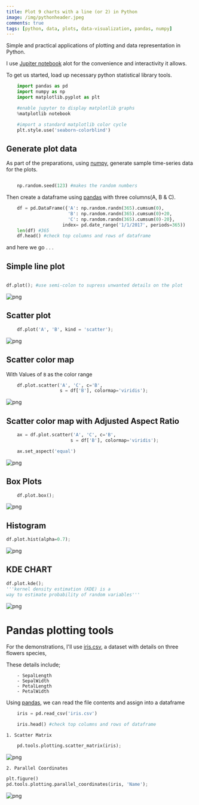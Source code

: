 ```yaml
---
title: Plot 9 charts with a line (or 2) in Python
image: /img/pythonheader.jpeg
comments: true
tags: [python, data, plots, data-visualization, pandas, numpy]
---
```


Simple and practical applications of plotting and data representation in Python.

<!--more-->

I use [Jupiter notebook][1] alot for the convenience and interactivity it allows.

To get us started, load up necessary python statistical library tools.

```python
    import pandas as pd
    import numpy as np
    import matplotlib.pyplot as plt

    #enable jupyter to display matplotlib graphs
    %matplotlib notebook

    #import a standard matplotlib color cycle
    plt.style.use('seaborn-colorblind')
```


## Generate plot data

As part of the preparations, using [numpy][2], generate sample time-series data for the plots.

```python

    np.random.seed(123) #makes the random numbers
```
Then create a dataframe using [pandas][5] with three columns(A, B & C).

<!-- Using [cumsum][3] - it returns the cumulative sums up the specified elements within an axis. -->
```python
    df = pd.DataFrame({'A': np.random.randn(365).cumsum(0),
                       'B': np.random.randn(365).cumsum(0)+20,
                       'C': np.random.randn(365).cumsum(0)-20},
                     index= pd.date_range('1/1/2017', periods=365))
    len(df) #365
    df.head() #check top columns and rows of dataframe
```
and here we go . . .


## Simple line plot


```python

df.plot(); #use semi-colon to supress unwanted details on the plot

```


![png](https://raw.githubusercontent.com/4bic/4bic_website/master/images/output_7_0.png?raw=true)

## Scatter plot


```python
    df.plot('A', 'B', kind = 'scatter');
```


![png](https://raw.githubusercontent.com/4bic/4bic_website/master/images/output_9_0.png?raw=true)

## Scatter color map

With Values of `B` as the color range

```python
    df.plot.scatter('A', 'C', c='B',
                    s = df['B'], colormap='viridis');
```


![png](https://raw.githubusercontent.com/4bic/4bic_website/master/images/output_10_0.png?raw=true)


## Scatter color map with Adjusted Aspect Ratio


```python
    ax = df.plot.scatter('A', 'C', c='B',
                        s = df['B'], colormap='viridis');

    ax.set_aspect('equal')
```


![png](https://raw.githubusercontent.com/4bic/4bic_website/master/images/output_12_0.png?raw=true)


## Box Plots

```python
    df.plot.box();
```


![png](https://raw.githubusercontent.com/4bic/4bic_website/master/images/output_13_0.png?raw=true)


## Histogram

```python
df.plot.hist(alpha=0.7);
```


![png](https://raw.githubusercontent.com/4bic/4bic_website/master/images/output_14_0.png?raw=true)


## KDE CHART
```python
df.plot.kde();
'''kernel density estimation (KDE) is a
way to estimate probability of random variables'''
```
![png](https://raw.githubusercontent.com/4bic/4bic_website/master/images/output_15_1.png?raw=true)


Pandas plotting tools
======

For the demonstrations, I'll use [iris.csv][4], a dataset with details on three flowers species,

These details include;

        - SepalLength
        - SepalWidth
        - PetalLength
        - PetalWidth


Using [pandas][5], we can read the file contents and assign into a dataframe


```python
    iris = pd.read_csv('iris.csv')

    iris.head() #check top columns and rows of dataframe

```



```1. Scatter Matrix```

```python
    pd.tools.plotting.scatter_matrix(iris);
```


![png](https://raw.githubusercontent.com/4bic/4bic_website/master/images/output_18_0.png?raw=true)


```2. Parallel Coordinates```


```python
plt.figure()
pd.tools.plotting.parallel_coordinates(iris, 'Name');
```


![png](https://raw.githubusercontent.com/4bic/4bic_website/master/images/output_19_0.png?raw=true)



```python

```
[1]: http://jupyter.org
[2]: http://www.numpy.org/
[3]: #
[4]: https://github.com/vincentarelbundock/Rdatasets/blob/master/csv/datasets/iris.csv
[5]: http://pandas.pydata.org/
